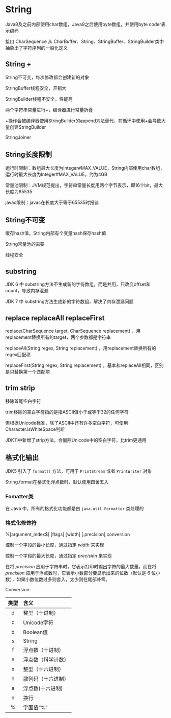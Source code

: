 # String

Java8及之前内部使用char数组，Java9之后使用byte数组，并使用byte coder表示编码

接口 CharSequence 从 CharBuffer、String、StringBuffer、StringBuilder类中抽象出了字符序列的一般化定义

## String +

String不可变，每次修改都会创建新的对象

StringBuffer线程安全，开销大

StringBuilder线程不安全，性能高

两个字符串常量进行+，编译器进行常量折叠

+操作会被编译器使用StringBuilder的append方法替代，在循环中使用+会导致大量创建StringBuilder

StringJoiner

## String长度限制

运行时限制：数组最大长度为Integer#MAX_VALUE，String内部使用char数组，运行时最大长度为Integer#MAX_VALUE，约为4GB

常量池限制：JVM规范提出，字符串常量长度用两个字节表示，即16个bit，最大长度为65535

javac限制：javac在长度大于等于65535时报错

## String不可变

缓存hash值，String内部有个变量hash保存hash值

String常量池的需要

线程安全

## substring

JDK 6 中 substring方法不生成新的字符数组，而是共用，只改变offset和count，导致内存泄漏

JDK 7 中 substring方法生成新的字符数组，解决了内存泄漏问题

## replace  replaceAll  replaceFirst

replace(CharSequence target, CharSequence replacement) ，用replacement替换所有的target，两个参数都是字符串

replaceAll(String regex, String replacement) ，用replacement替换所有的regex匹配项

replaceFirst(String regex, String replacement) ，基本和replaceAll相同，区别是只替换第一个匹配项

## trim  strip

移除首尾空白字符

trim移除的空白字符指的是指ASCII值小于或等于32的任何字符

但根据Unicode标准，除了ASCII中还有许多空白字符，可使用Character.isWhiteSpace判断

JDK11中新增了strip方法，会删除Unicode中的空白字符，比trim更通用

## 格式化输出

JDK5 引入了 `format()` 方法，可用于 `PrintStream` 或者 `PrintWriter` 对象

String.format在格式化浮点数时，默认使用四舍五入

### Fomatter类

在 Java 中，所有的格式化功能都是由 `java.util.Formatter` 类处理的

### 格式化修饰符

%\[argument_index$\]  \[flags\]  \[width\]  \[.precision\]  conversion 

控制一个字段的最小长度，通过指定 *width* 来实现

控制一个字段的最大长度，通过指定 *precision* 来实现

在将 *precision* 应用于字符串时，它表示打印时输出字符的最大数量。而在将 *precision* 应用于浮点数时，它表示小数部分要显示出来的位数（默认是 6 位小数），如果小数位数过多则舍入，太少则在尾部补零。

Conversion:

| 类型 | 含义               |
| :--: | :----------------- |
|  d   | 整型（十进制）     |
|  c   | Unicode字符        |
|  b   | Boolean值          |
|  s   | String             |
|  f   | 浮点数（十进制）   |
|  e   | 浮点数（科学计数） |
|  x   | 整型（十六进制）   |
|  h   | 散列码（十六进制） |
|  a   | 浮点数(十六进制)   |
|  n   | 换行               |
|  %   | 字面值“%”          |